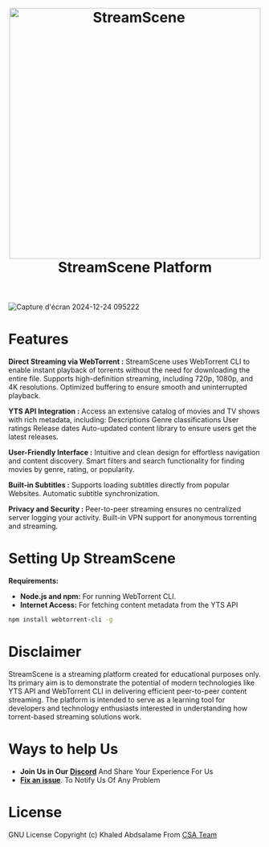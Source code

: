 
<h1 align="center">
  <br>
  <img src="https://github.com/user-attachments/assets/f6b7bb2d-97f0-4475-b711-34af63eeb424" alt="StreamScene" width="500"></a>
  <br>
  StreamScene Platform
  <br>
  <br>
</h1>


![Capture d'écran 2024-12-24 095222](https://github.com/user-attachments/assets/84fccbd9-f924-4da6-9446-a049f1458482)
<br>
# Features
**Direct Streaming via WebTorrent :**
StreamScene uses WebTorrent CLI to enable instant playback of torrents without the need for downloading the entire file.
Supports high-definition streaming, including 720p, 1080p, and 4K resolutions.
Optimized buffering to ensure smooth and uninterrupted playback.

**YTS API Integration :**
Access an extensive catalog of movies and TV shows with rich metadata, including:
Descriptions
Genre classifications
User ratings
Release dates
Auto-updated content library to ensure users get the latest releases.

**User-Friendly Interface :**
Intuitive and clean design for effortless navigation and content discovery.
Smart filters and search functionality for finding movies by genre, rating, or popularity.

**Built-in Subtitles :**
Supports loading subtitles directly from popular Websites.
Automatic subtitle synchronization.

**Privacy and Security :**
Peer-to-peer streaming ensures no centralized server logging your activity.
Built-in VPN support for anonymous torrenting and streaming.

# Setting Up StreamScene
**Requirements:**
- **Node.js and npm:**  For running WebTorrent CLI.
 - **Internet Access:**  For fetching content metadata from the YTS API
```bash
npm install webtorrent-cli -g
```
# Disclaimer 

StreamScene is a streaming platform created for educational purposes only. Its primary aim is to demonstrate the potential of modern technologies like YTS API and WebTorrent CLI in delivering efficient peer-to-peer content streaming. The platform is intended to serve as a learning tool for developers and technology enthusiasts interested in understanding how torrent-based streaming solutions work.
# Ways to help Us
- **Join Us in Our** **[Discord](https://discord.gg/H3VDuqFmPK)** And Share Your Experience For Us
- **[Fix an issue](https://github.com/Khaledabdsalame/StreamScene/issues?state=open)**. To Notify Us Of Any Problem


# License 
GNU License Copyright (c) Khaled Abdsalame From [CSA Team](https://github.com/CSA-club)
<br>
